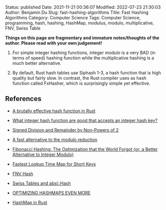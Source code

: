 Status: published
Date: 2021-11-21 00:36:07
Modified: 2022-07-23 21:30:03
Author: Benjamin Du
Slug: fast-hashing-algorithms
Title: Fast Hashing Algorithms
Category: Computer Science
Tags: Computer Science, programming, hash, hashing, HashMap, modulus, modulo, multiplicative, FNV, Swiss Table

**Things on this page are fragmentary and immature notes/thoughts of the author. Please read with your own judgement!**

1. For simple integer hashing functions, 
    integer modulo is a very BAD (in terms of speed) hashing function
    while the multiplicative hashing is a much better alternative.

2. By default, 
  Rust hash tables use Siphash 1-3, a hash function that is high quality but fairly slow. 
  In contrast, 
  the Rust compiler uses as hash function called FxHasher, which is surprisingly simple yet effective.

## References 

- [A brutally effective hash function in Rust](https://nnethercote.github.io/2021/12/08/a-brutally-effective-hash-function-in-rust.html)

- [What integer hash function are good that accepts an integer hash key?](https://stackoverflow.com/questions/664014/what-integer-hash-function-are-good-that-accepts-an-integer-hash-key)

- [Signed Division and Remainder by Non-Powers of 2](https://doc.lagout.org/security/Hackers%20Delight.pdf)

- [A fast alternative to the modulo reduction](https://lemire.me/blog/2016/06/27/a-fast-alternative-to-the-modulo-reduction/)

- [Fibonacci Hashing: The Optimization that the World Forgot (or: a Better Alternative to Integer Modulo)](https://probablydance.com/2018/06/16/fibonacci-hashing-the-optimization-that-the-world-forgot-or-a-better-alternative-to-integer-modulo/)

- [Fastest Lookup Time Map for Short Keys](https://users.rust-lang.org/t/fastest-lookup-time-map-for-short-keys/2028)

- [FNV Hash](http://www.isthe.com/chongo/tech/comp/fnv/index.html)

- [Swiss Tables and absl::Hash](https://abseil.io/blog/20180927-swisstables)

- [OPTIMIZING HASHMAPS EVEN MORE](https://blog.yoshuawuyts.com/optimizing-hashmaps-even-more/)

- [HashMap in Rust](http://www.legendu.net/misc/blog/rust-hashmap/)

